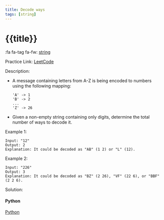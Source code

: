 ```yaml
---
title: Decode ways
tags: [string]
---
```


# {{title}}

:fa fa-tag fa-fw: [string]({{tagspath}}/string)

Practice Link: [LeetCode](https://leetcode.com/problems/decode-ways/)

Description:

- A message containing letters from A-Z is being encoded to numbers using the following mapping:

    ```text
    'A' -> 1
    'B' -> 2
    ...
    'Z' -> 26
    ```

- Given a non-empty string containing only digits, determine the total number of ways to decode it.

Example 1:

```text
Input: "12"
Output: 2
Explanation: It could be decoded as "AB" (1 2) or "L" (12).
```

Example 2:

```text
Input: "226"
Output: 3
Explanation: It could be decoded as "BZ" (2 26), "VF" (22 6), or "BBF" (2 2 6).
```

Solution:

<!-- tabs:start -->
#### **Python**

[Python](../pycode/string/decode-ways.py ':include :type=code')
<!-- tabs:end -->
